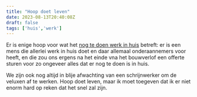 ```yaml
---
title: "Hoop doet leven"
date: 2023-08-13T20:40:08Z
draft: false
tags: ['huis','werk']
---
```


Er is enige hoop voor wat het <a href="/huis/todo">nog te doen werk in huis</a> betreft: er is een mens die allerlei werk in huis doet en daar allemaal onderaannemers voor heeft, en die zou ons ergens na het einde vna het bouwverlof een offerte sturen voor zo ongeveer alles dat er nog te doen is in huis. 

We zijn ook nog altijd in blije afwachting van een schrijnwerker om de veluxen af te werken. Hoop doet leven, maar ik moet toegeven dat ik er niet enorm hard op reken dat het snel zal zijn. 
